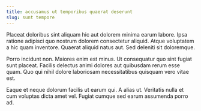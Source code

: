 ```yaml
---
title: accusamus ut temporibus quaerat deserunt
slug: sunt tempore
---
```


Placeat doloribus sint aliquam hic aut dolorem minima earum labore. Ipsa ratione adipisci quo nostrum dolorem consectetur aliquid. Atque voluptatem a hic quam inventore. Quaerat aliquid natus aut. Sed deleniti sit doloremque.

Porro incidunt non. Maiores enim est minus. Ut consequatur quo sint fugiat sunt placeat. Facilis delectus animi dolores aut quibusdam rerum esse quam. Quo qui nihil dolore laboriosam necessitatibus quisquam vero vitae est.

Eaque et neque dolorum facilis ut earum qui. A alias ut. Veritatis nulla et cum voluptas dicta amet vel. Fugiat cumque sed earum assumenda porro ad.
